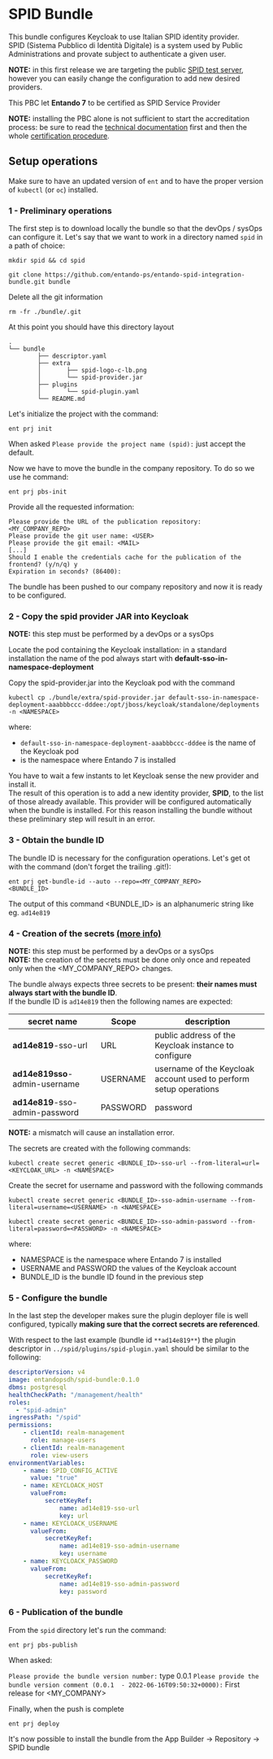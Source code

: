 # SPID Bundle

This bundle configures Keycloak to use Italian SPID identity provider.  
SPID (Sistema Pubblico di Identità Digitale) is a system used by Public Administrations and provate subject
to authenticate a given user.

**NOTE:** in this first release we are targeting the public [SPID test server](https://demo.spid.gov.it/#/login), however you can easily change the configuration
to add new desired providers.

This PBC let **Entando 7** to be certified as SPID Service Provider

**NOTE:** installing the PBC alone is not sufficient to start the accreditation process: be sure to read the [technical
documentation](https://docs.italia.it/italia/spid/spid-regole-tecniche/it/stabile/index.html) first and then the whole [certification procedure](https://www.spid.gov.it/cos-e-spid/diventa-fornitore-di-servizi/).

## Setup operations

Make sure to have an updated version of `ent` and to have the proper version of `kubectl` (or `oc`) installed.

### 1 - Preliminary operations

The first step is to download locally the bundle so that the devOps / sysOps can configure it.
Let's say that we want to work in a directory named `spid` in a path of choice:

```shell
mkdir spid && cd spid

git clone https://github.com/entando-ps/entando-spid-integration-bundle.git bundle
```

Delete all the git information

```shell
rm -fr ./bundle/.git
```

At this point you should have this directory layout

```shell
.
└── bundle
		├── descriptor.yaml
		├── extra
		│		├── spid-logo-c-lb.png
		│		└── spid-provider.jar
		├── plugins
		│		└── spid-plugin.yaml
		└── README.md
```

Let's initialize the project with the command:

```shell
ent prj init
```
When asked `Please provide the project name (spid):` just accept the default.


Now we have to move the bundle in the company repository. To do so we use he command:

```shell
ent prj pbs-init
```

Provide all the requested information:

```shell
Please provide the URL of the publication repository: <MY_COMPANY_REPO>
Please provide the git user name: <USER>
Please provide the git email: <MAIL>
[...]
Should I enable the credentials cache for the publication of the frontend? (y/n/q) y
Expiration in seconds? (86400): 
```

The bundle has been pushed to our company repository and now it is ready to be configured.


### 2 - Copy the spid provider JAR into Keycloak

**NOTE:** this step must be performed by a devOps or a sysOps

Locate the pod containing the Keycloak installation: in a standard installation the name of the pod always start with **default-sso-in-namespace-deployment**

Copy the spid-provider.jar into the Keycloak pod with the command

```shell
kubectl cp ./bundle/extra/spid-provider.jar default-sso-in-namespace-deployment-aaabbbccc-dddee:/opt/jboss/keycloak/standalone/deployments -n <NAMESPACE>
```

where: 
 - `default-sso-in-namespace-deployment-aaabbbccc-dddee` is the name of the Keycloak pod
 - <NAMESPACE> is the namespace where Entando 7 is installed

You have to wait a few instants to let Keycloak sense the new provider and install it.  
The result of this operation is to add a new identity
provider, **SPID**, to the list of those already available. This provider will be configured automatically when the bundle is installed.
For this reason installing the bundle without these preliminary step will result in an error.

### 3 - Obtain the bundle ID

The bundle ID is necessary for the configuration operations. Let's get ot with the command
(don't forget the trailing .git!):

```shell
ent prj get-bundle-id --auto --repo=<MY_COMPANY_REPO>
<BUNDLE_ID>
```

The output of this command <BUNDLE_ID> is an alphanumeric string like eg. `ad14e819`

### 4 - Creation of the secrets [(more info)](https://developer.entando.com/next/tutorials/devops/plugin-environment-variables.html)

**NOTE:** this step must be performed by a devOps or a sysOps  
**NOTE:** the creation of the secrets must be done only once and repeated only when the <MY_COMPANY_REPO> changes.

The bundle always expects three secrets to be present: **their names must always start with the bundle ID**.   
If the bundle ID is `ad14e819` then the following names are expected:

| secret name                     | Scope    | description                                                       |
|---------------------------------|----------|-------------------------------------------------------------------|
| **ad14e819**-sso-url            | URL      | public address of the Keycloak instance to configure              |
| **ad14e819sso**-admin-username  | USERNAME | username of the Keycloak account used to perform setup operations |
| **ad14e819**-sso-admin-password | PASSWORD | password                                                          |


**NOTE:** a mismatch will cause an installation error.

The secrets are created with the following commands:

```shell
kubectl create secret generic <BUNDLE_ID>-sso-url --from-literal=url=<KEYCLOAK_URL> -n <NAMESPACE>
```

Create the secret for username and password with the following commands

```shell
kubectl create secret generic <BUNDLE_ID>-sso-admin-username --from-literal=username=<USERNAME> -n <NAMESPACE>

kubectl create secret generic <BUNDLE_ID>-sso-admin-password --from-literal=password=<PASSWORD> -n <NAMESPACE>

```

where:
  - NAMESPACE is the namespace where Entando 7 is installed
  - USERNAME and PASSWORD the values of the Keycloak account
  - BUNDLE_ID is the bundle ID found in the previous step


### 5 - Configure the bundle

In the last step the developer makes sure the plugin deployer file is well configured, typically **making sure that the correct
secrets are referenced**.

With respect to the last example (bundle id `**ad14e819**`) the plugin descriptor in `../spid/plugins/spid-plugin.yaml`
should be similar to the following:

```yaml
descriptorVersion: v4
image: entandopsdh/spid-bundle:0.1.0
dbms: postgresql
healthCheckPath: "/management/health"
roles:
  - "spid-admin"
ingressPath: "/spid"
permissions:
    - clientId: realm-management
      role: manage-users
    - clientId: realm-management
      role: view-users
environmentVariables:
    - name: SPID_CONFIG_ACTIVE
      value: "true"
    - name: KEYCLOACK_HOST
      valueFrom:
          secretKeyRef:
              name: ad14e819-sso-url
              key: url
    - name: KEYCLOACK_USERNAME
      valueFrom:
          secretKeyRef:
              name: ad14e819-sso-admin-username
              key: username
    - name: KEYCLOACK_PASSWORD
      valueFrom:
          secretKeyRef:
              name: ad14e819-sso-admin-password
              key: password
```

### 6 - Publication of the bundle

From the `spid` directory let's run the command:

```shell
ent prj pbs-publish
```

When asked:

`Please provide the bundle version number:` type 0.0.1
`Please provide the bundle version comment (0.0.1  - 2022-06-16T09:50:32+0000):` First release for <MY_COMPANY>

Finally, when the push is complete

```shell
ent prj deploy
```

It's now possible to install the bundle from the App Builder -> Repository -> SPID bundle



